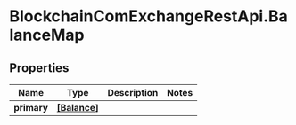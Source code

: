 # BlockchainComExchangeRestApi.BalanceMap

## Properties

Name | Type | Description | Notes
------------ | ------------- | ------------- | -------------
**primary** | [**[Balance]**](Balance.md) |  | 


